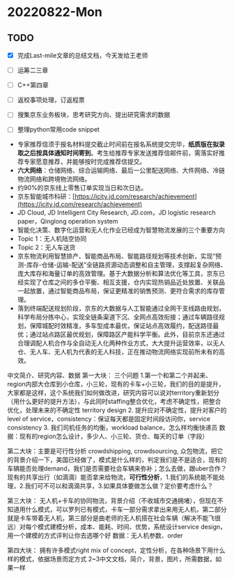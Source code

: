 # 20220822-Mon 

## TODO 
- [x] 完成Last-mile文章的总结文档，今天发给王老师
- [ ] 运筹二三章
- [ ] C++第四章
- [ ] 返校事项处理，订返程票
- [ ] 搜集京东业务板块，思考研究方向、提出研究需求的数据
- [ ] 整理python常用code snippet


 - 专家推荐信须于报名材料提交截止时间前在报名系统提交完毕，**纸质版在拟录取之后按具体通知时间寄到**。考生给推荐专家发送推荐信邮件前，需落实好推荐专家愿意推荐，并能够按时完成推荐信提交。
-  **六大网络**：仓储网络、综合运输网络、最后一公里配送网络、大件网络、冷链物流网络和跨境物流网络。  
-   约90%的京东线上零售订单实现当日和次日达。
-   京东智能城市科研：[https://icity.jd.com/research/achievement](https://icity.jd.com/research/achievement)
-   JD Cloud, JD Intelligent City Research, JD.com，JD logistic research paper，Qinglong operation system
-   智能化决策、数字化运营和无人化作业已经成为智慧物流发展的三个重要方向
-   Topic 1：无人机陆空协同
-   Topic 2：无人车送货
-   京东物流利用智慧排产、智能商品布局、智能路径规划等技术创新，实现“预测-库存-仓储-运输-配送”全链路资源动态调整和自主管理，支撑起复杂网络、庞大库存和海量订单的高效管理。基于大数据分析和算法优化等工具，京东已经实现了仓库之间的多仓平衡、相互支援，仓内实现热销品近处放置、关联品一起放置，通过智能商品布局，保证更精准的销售预测、更符合需求的库存管理。
-   落到终端配送规划阶段，京东的大数据与人工智能通过全网干支线路由规划，科学布局分拣中心，实现全链条渠道下沉、全网点高效衔接；通过车辆路径规划，保障城配时效精准，多车型成本最优，保证站点高效履约，配送路径最优；通过站点路区最优规划，保障路区产能科学平衡。此外，目前京东还通过合理调配人机合作与全自动无人化两种作业方式，大大提升运营效率，以无人仓、无人车、无人机为代表的无人科技，正在推动物流网络实现前所未有的高效。


中文简介、研究内容、数据 
第一大块：
三个问题
1.第一个和第二个并起来、region内部大仓库到小仓库，小三轮，现有的卡车+小三轮，我们的目的是提升，大家都是这样，这个系统我们如何做改进，研究内容可以说对territory重新划分（用什么更好的提升方法），与此同时staffing整合优化，考虑不确定性，把整合优化，处理未来的不确定性 territory design
2. 提升应对不确定性，提升对客户的level of service，consistency：保证每天都是固定时间段访问你，service consistency
3. 我们司机任务的均衡，workload balance，怎么样均衡快递员
数据：现有的region怎么设计，多少人、小三轮、货仓、每天的订单（字段）

第二大块：主要是可行性分析
crowdshipping, crowdsourcing, 众包物流，把它的背景介绍一下，美国已经做了，模式是什么样的，判定我们是不是适合，现有的车辆能否处理demand，我们是否需要社会车辆来弥补；怎么去做，跟uber合作？现有的共享出行（如滴滴）能否拿来给物流，**可行性分析**，1.我们的系统能不能处理，2.我们可不可以和滴滴共享，3.如果具体要做怎么做？定价要考虑什么？

第三大块：
无人机+卡车的协同物流，背景介绍（不收城市交通拥堵），但现在不知道用什么模式，可以罗列已有模式，卡车一部分需求拿出来用无人机，第二部分就是卡车带着无人机，第三部分是曲老师的无人机搭在社会车辆（解决不能飞很远）对每个模式建模分析，成本、能耗、时间、优势，系统设计service design，用一个建模的方式评判让你去选哪个好
数据：无人机参数、order

第四大块：
拥有许多模式right mix of concept，定性分析，在各种场景下用什么样的模式，依据场景而定方式
2~3中文文档，简介，背景，图片，所需数据，如果一样

 




